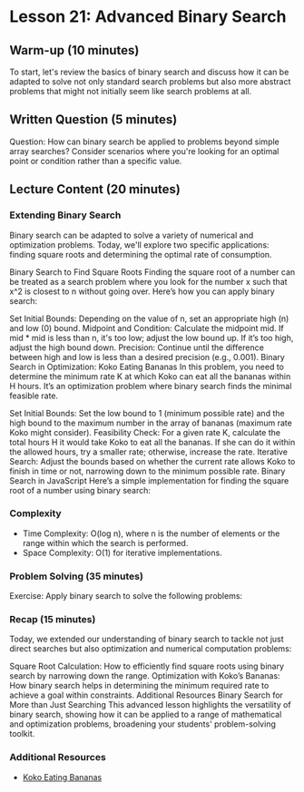 # Lesson 21: Advanced Binary Search

## Warm-up (10 minutes)

To start, let's review the basics of binary search and discuss how it can be adapted to solve not only standard search problems but also more abstract problems that might not initially seem like search problems at all.

## Written Question (5 minutes)

Question: How can binary search be applied to problems beyond simple array searches? Consider scenarios where you're looking for an optimal point or condition rather than a specific value.

## Lecture Content (20 minutes)

### Extending Binary Search

Binary search can be adapted to solve a variety of numerical and optimization problems. Today, we'll explore two specific applications: finding square roots and determining the optimal rate of consumption.

Binary Search to Find Square Roots
Finding the square root of a number can be treated as a search problem where you look for the number x such that x^2 is closest to n without going over. Here’s how you can apply binary search:

Set Initial Bounds: Depending on the value of n, set an appropriate high (n) and low (0) bound.
Midpoint and Condition: Calculate the midpoint mid. If mid \* mid is less than n, it's too low; adjust the low bound up. If it’s too high, adjust the high bound down.
Precision: Continue until the difference between high and low is less than a desired precision (e.g., 0.001).
Binary Search in Optimization: Koko Eating Bananas
In this problem, you need to determine the minimum rate K at which Koko can eat all the bananas within H hours. It’s an optimization problem where binary search finds the minimal feasible rate.

Set Initial Bounds: Set the low bound to 1 (minimum possible rate) and the high bound to the maximum number in the array of bananas (maximum rate Koko might consider).
Feasibility Check: For a given rate K, calculate the total hours H it would take Koko to eat all the bananas. If she can do it within the allowed hours, try a smaller rate; otherwise, increase the rate.
Iterative Search: Adjust the bounds based on whether the current rate allows Koko to finish in time or not, narrowing down to the minimum possible rate.
Binary Search in JavaScript Here’s a simple implementation for finding the square root of a number using binary search:

### Complexity

- Time Complexity: O(log n), where n is the number of elements or the range within which the search is performed.
- Space Complexity: O(1) for iterative implementations.

### Problem Solving (35 minutes)

Exercise: Apply binary search to solve the following problems:

### Recap (15 minutes)

Today, we extended our understanding of binary search to tackle not just direct searches but also optimization and numerical computation problems:

Square Root Calculation: How to efficiently find square roots using binary search by narrowing down the range.
Optimization with Koko’s Bananas: How binary search helps in determining the minimum required rate to achieve a goal within constraints.
Additional Resources
Binary Search for More than Just Searching
This advanced lesson highlights the versatility of binary search, showing how it can be applied to a range of mathematical and optimization problems, broadening your students' problem-solving toolkit.

### Additional Resources

- [Koko Eating Bananas](https://www.youtube.com/watch?v=U2SozAs9RzA)
